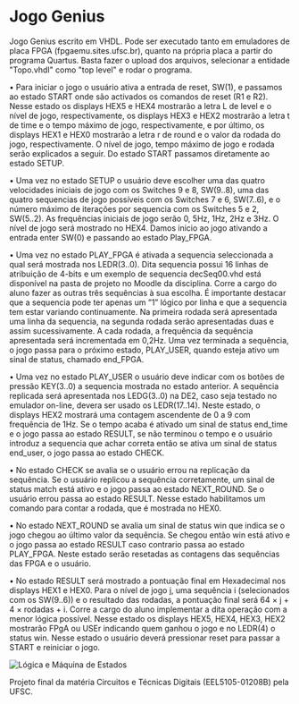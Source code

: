 # Jogo Genius

Jogo Genius escrito em VHDL. Pode ser executado tanto em emuladores de placa FPGA (fpgaemu.sites.ufsc.br), quanto
na própria placa a partir do programa Quartus. Basta fazer o upload dos arquivos, selecionar a entidade "Topo.vhdl"
como "top level" e rodar o programa.

• Para iniciar o jogo o usuário ativa a entrada de reset, SW(1), e passamos ao estado START onde são activados os
  comandos de reset (R1 e R2). Nesse estado os displays HEX5 e HEX4 mostrarão a letra L de level e o nível de jogo,
  respectivamente, os displays HEX3 e HEX2 mostrarão a letra t de time e o tempo máximo de jogo, respectivamente,
  e por último, os displays HEX1 e HEX0 mostrarão a letra r de round e o valor da rodada do jogo, respectivamente.
  O nível de jogo, tempo máximo de jogo e rodada serão explicados a seguir. Do estado START passamos diretamente
  ao estado SETUP.

• Uma vez no estado SETUP o usuário deve escolher uma das quatro velocidades iniciais de jogo com os Switches 9
  e 8, SW(9..8), uma das quatro sequencias de jogo possíveis com os Switches 7 e 6, SW(7..6), e o número máximo
  de iterações por sequencia com os Switches 5 e 2, SW(5..2). As frequências iniciais de jogo serão 0, 5Hz, 1Hz, 2Hz
  e 3Hz. O nível de jogo será mostrado no HEX4. Damos inicio ao jogo ativando a entrada enter SW(0) e passando
  ao estado Play_FPGA.

• Uma vez no estado PLAY_FPGA é ativada a sequencia seleccionada a qual será mostrada nos LEDR(3..0). Dita
  sequencia possui 16 linhas de atribuição de 4-bits e um exemplo de sequencia decSeq00.vhd está disponível na
  pasta de projeto no Moodle da disciplina. Corre a cargo do aluno fazer as outras três sequências à sua escolha. É
  importante destacar que a sequencia pode ter apenas um ”1” lógico por linha e que a sequencia tem estar variando
  continuamente. Na primeira rodada será apresentada uma linha da sequencia, na segunda rodada serão apresentadas
  duas e assim sucessivamente. A cada rodada, a frequência da sequência apresentada será incrementada em 0,2Hz.
  Uma vez terminada a sequência, o jogo passa para o próximo estado, PLAY_USER, quando esteja ativo um sinal
  de status, chamado end_FPGA.

• Uma vez no estado PLAY_USER o usuário deve indicar com os botões de pressão KEY(3..0) a sequencia mostrada
  no estado anterior. A sequência replicada será apresentada nos LEDG(3..0) na DE2, caso seja testado no emulador
  on-line, devera ser usado os LEDR(17..14). Neste estado, o displays HEX2 mostrará uma contagem ascendente de
  0 a 9 com frequência de 1Hz. Se o tempo acaba é ativado um sinal de status end_time e o jogo passa ao estado
  RESULT, se não terminou o tempo e o usuário introduz a sequencia que achar correta então se ativa um sinal de
  status end_user, o jogo passa ao estado CHECK.

• No estado CHECK se avalia se o usuário errou na replicação da sequência. Se o usuário replicou a sequência
  corretamente, um sinal de status match está ativo e o jogo passa ao estado NEXT_ROUND. Se o usuário errou
  passa ao estado RESULT. Nesse estado habilitamos um comando para contar a rodada, que é mostrada no HEX0.

• No estado NEXT_ROUND se avalia um sinal de status win que indica se o jogo chegou ao último valor da
  sequência. Se chegou então win está ativo e o jogo passa ao estado RESULT caso contrario passa ao estado
  PLAY_FPGA. Neste estado serão resetadas as contagens das sequências das FPGA e o usuário.

• No estado RESULT será mostrado a pontuação final em Hexadecimal nos displays HEX1 e HEX0. Para o nível
  de jogo j, uma sequência i (selecionados com os SW(9..6)) e o resultado das rodadas, a pontuação final será
  64 × j + 4 × rodadas + i. Corre a cargo do aluno implementar a dita operação com a menor lógica possível. Nesse
  estado os displays HEX5, HEX4, HEX3, HEX2 mostrarão FPgA ou USEr indicando quem ganhou o jogo e no
  LEDR(4) o status win. Nesse estado o usuário deverá pressionar reset para passar a START e reiniciar o jogo.

  
![Lógica e Máquina de Estados](https://user-images.githubusercontent.com/124313519/226142535-463a864f-1d63-49ed-a6f1-da5241aba07e.png)


Projeto final da matéria Circuitos e Técnicas Digitais (EEL5105-01208B) pela UFSC.
